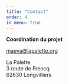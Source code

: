 ```yaml
---
title: "Contact"
order: 4
in_menu: true
---
```

**Coordination du projet**

maeva@lapalette.org

La Palette  
3 route de Frencq  
62630 Longvilliers 